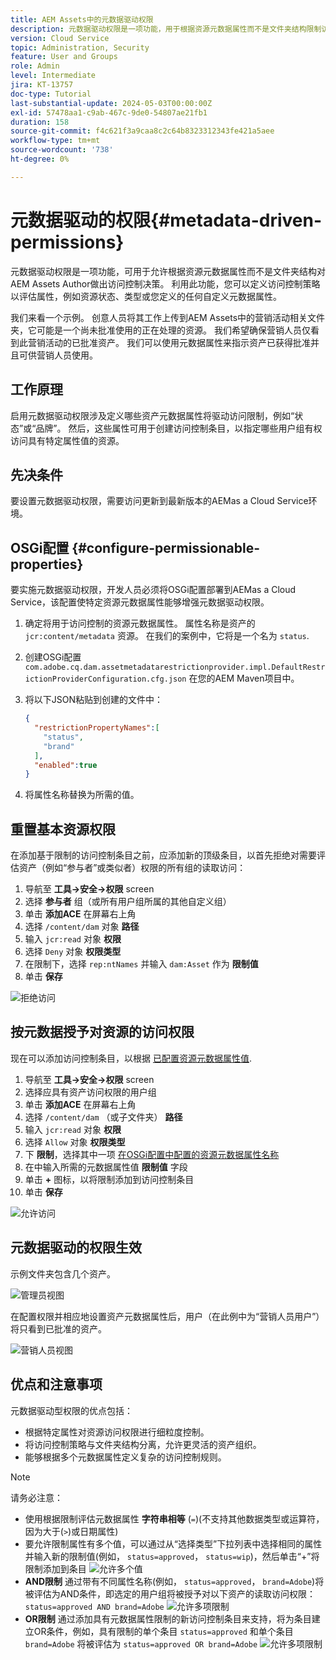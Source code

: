 ```yaml
---
title: AEM Assets中的元数据驱动权限
description: 元数据驱动权限是一项功能，用于根据资源元数据属性而不是文件夹结构限制访问。
version: Cloud Service
topic: Administration, Security
feature: User and Groups
role: Admin
level: Intermediate
jira: KT-13757
doc-type: Tutorial
last-substantial-update: 2024-05-03T00:00:00Z
exl-id: 57478aa1-c9ab-467c-9de0-54807ae21fb1
duration: 158
source-git-commit: f4c621f3a9caa8c2c64b8323312343fe421a5aee
workflow-type: tm+mt
source-wordcount: '738'
ht-degree: 0%

---
```


# 元数据驱动的权限{#metadata-driven-permissions}

元数据驱动权限是一项功能，可用于允许根据资源元数据属性而不是文件夹结构对AEM Assets Author做出访问控制决策。 利用此功能，您可以定义访问控制策略以评估属性，例如资源状态、类型或您定义的任何自定义元数据属性。

我们来看一个示例。 创意人员将其工作上传到AEM Assets中的营销活动相关文件夹，它可能是一个尚未批准使用的正在处理的资源。 我们希望确保营销人员仅看到此营销活动的已批准资产。 我们可以使用元数据属性来指示资产已获得批准并且可供营销人员使用。

## 工作原理

启用元数据驱动权限涉及定义哪些资产元数据属性将驱动访问限制，例如“状态”或“品牌”。 然后，这些属性可用于创建访问控制条目，以指定哪些用户组有权访问具有特定属性值的资源。

## 先决条件

要设置元数据驱动权限，需要访问更新到最新版本的AEMas a Cloud Service环境。

## OSGi配置 {#configure-permissionable-properties}

要实施元数据驱动权限，开发人员必须将OSGi配置部署到AEMas a Cloud Service，该配置使特定资源元数据属性能够增强元数据驱动权限。

1. 确定将用于访问控制的资源元数据属性。 属性名称是资产的 `jcr:content/metadata` 资源。 在我们的案例中，它将是一个名为 `status`.
1. 创建OSGi配置 `com.adobe.cq.dam.assetmetadatarestrictionprovider.impl.DefaultRestrictionProviderConfiguration.cfg.json` 在您的AEM Maven项目中。
1. 将以下JSON粘贴到创建的文件中：

   ```json
   {
     "restrictionPropertyNames":[
       "status",
       "brand"
     ],
     "enabled":true
   }
   ```

1. 将属性名称替换为所需的值。

## 重置基本资源权限

在添加基于限制的访问控制条目之前，应添加新的顶级条目，以首先拒绝对需要评估资产（例如“参与者”或类似者）权限的所有组的读取访问：

1. 导航至 __工具→安全→权限__ screen
1. 选择 __参与者__ 组（或所有用户组所属的其他自定义组）
1. 单击 __添加ACE__ 在屏幕右上角
1. 选择 `/content/dam` 对象 __路径__
1. 输入 `jcr:read` 对象 __权限__
1. 选择 `Deny` 对象 __权限类型__
1. 在限制下，选择 `rep:ntNames` 并输入 `dam:Asset` 作为 __限制值__
1. 单击 __保存__

![拒绝访问](./assets/metadata-driven-permissions/deny-access.png)

## 按元数据授予对资源的访问权限

现在可以添加访问控制条目，以根据 [已配置资源元数据属性值](#configure-permissionable-properties).

1. 导航至 __工具→安全→权限__ screen
1. 选择应具有资产访问权限的用户组
1. 单击 __添加ACE__ 在屏幕右上角
1. 选择 `/content/dam` （或子文件夹） __路径__
1. 输入 `jcr:read` 对象 __权限__
1. 选择 `Allow` 对象 __权限类型__
1. 下 __限制__，选择其中一项 [在OSGi配置中配置的资源元数据属性名称](#configure-permissionable-properties)
1. 在中输入所需的元数据属性值 __限制值__ 字段
1. 单击 __+__ 图标，以将限制添加到访问控制条目
1. 单击 __保存__

![允许访问](./assets/metadata-driven-permissions/allow-access.png)

## 元数据驱动的权限生效

示例文件夹包含几个资产。

![管理员视图](./assets/metadata-driven-permissions/admin-view.png)

在配置权限并相应地设置资产元数据属性后，用户（在此例中为“营销人员用户”）将只看到已批准的资产。

![营销人员视图](./assets/metadata-driven-permissions/marketeer-view.png)

## 优点和注意事项

元数据驱动型权限的优点包括：

- 根据特定属性对资源访问权限进行细粒度控制。
- 将访问控制策略与文件夹结构分离，允许更灵活的资产组织。
- 能够根据多个元数据属性定义复杂的访问控制规则。

>[!NOTE]
>
> 请务必注意：
> 
> - 使用根据限制评估元数据属性 __字符串相等__ (`=`)(不支持其他数据类型或运算符，因为大于(`>`)或日期属性)
> - 要允许限制属性有多个值，可以通过从“选择类型”下拉列表中选择相同的属性并输入新的限制值(例如， `status=approved`， `status=wip`)，然后单击“+”将限制添加到条目
> ![允许多个值](./assets/metadata-driven-permissions/allow-multiple-values.png)
> - __AND限制__ 通过带有不同属性名称(例如， `status=approved`， `brand=Adobe`)将被评估为AND条件，即选定的用户组将被授予对以下资产的读取访问权限： `status=approved AND brand=Adobe`
> ![允许多项限制](./assets/metadata-driven-permissions/allow-multiple-restrictions.png)
> - __OR限制__ 通过添加具有元数据属性限制的新访问控制条目来支持，将为条目建立OR条件，例如，具有限制的单个条目 `status=approved` 和单个条目 `brand=Adobe` 将被评估为 `status=approved OR brand=Adobe`
> ![允许多项限制](./assets/metadata-driven-permissions/allow-multiple-aces.png)
